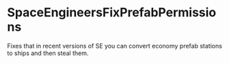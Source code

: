 # SpaceEngineersFixPrefabPermissions

Fixes that in recent versions of SE you can convert economy prefab stations to ships and then steal them.
